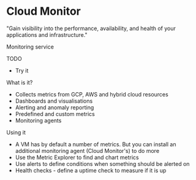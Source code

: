 # Cloud Monitor

"Gain visibility into the performance, availability, and health of your applications and infrastructure."

Monitoring service

TODO

* Try it

What is it?

* Collects metrics from GCP, AWS and hybrid cloud resources
* Dashboards and visualisations
* Alerting and anomaly reporting
* Predefined and custom metrics
* Monitoring agents

Using it

* A VM has by default a number of metrics. But you can install an additional monitoring agent (Cloud Monitor's) to do more
* Use the Metric Explorer to find and chart metrics
* Use alerts to define conditions when something should be alerted on
* Health checks - define a uptime check to measure if it is up


